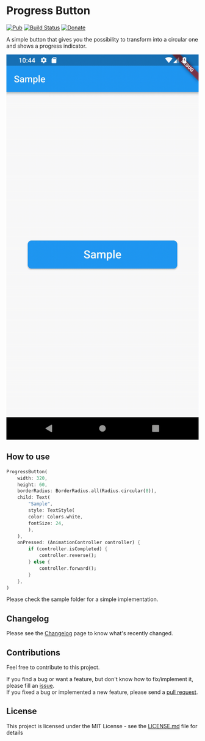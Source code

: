# Progress Button

[![Pub](https://img.shields.io/pub/v/progress_indicator_button.svg)](https://pub.dartlang.org/packages/progress_indicator_button/) [![Build Status](https://api.cirrus-ci.com/github/PascalAC/progress_button.svg)](https://cirrus-ci.com/github/PascalAC/progress_button) [![Donate](https://img.shields.io/badge/Donate-PayPal-green.svg)](https://www.paypal.com/cgi-bin/webscr?cmd=_s-xclick&hosted_button_id=KQ8V6BELJP47G)

A simple button that gives you the possibility to 
transform into a circular one and shows a progress indicator.

![](progress_button_animation.gif)

## How to use

```dart
ProgressButton(
    width: 320,
    height: 60,
    borderRadius: BorderRadius.all(Radius.circular(8)),
    child: Text(
        "Sample",
        style: TextStyle(
        color: Colors.white,
        fontSize: 24,
        ),
    ),
    onPressed: (AnimationController controller) {
        if (controller.isCompleted) {
            controller.reverse();
        } else {
            controller.forward();
        }
    },
)
```

Please check the sample folder for a simple implementation.

## Changelog

Please see the [Changelog](CHANGELOG.md) page to know what's recently changed.

## Contributions

Feel free to contribute to this project.

If you find a bug or want a feature, but don't know how to fix/implement it, please fill an [issue](https://github.com/PascalAC/progress_button/issues).  
If you fixed a bug or implemented a new feature, please send a [pull request](https://github.com/PascalAC/progress_button/pulls).

## License

This project is licensed under the MIT License - see the [LICENSE.md](LICENSE.md) file for details
